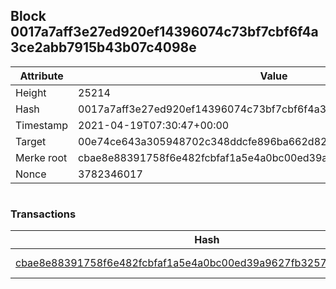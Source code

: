 ## Block 0017a7aff3e27ed920ef14396074c73bf7cbf6f4a3ce2abb7915b43b07c4098e

Attribute | Value
--- | ---
Height | 25214
Hash | 0017a7aff3e27ed920ef14396074c73bf7cbf6f4a3ce2abb7915b43b07c4098e
Timestamp | 2021-04-19T07:30:47+00:00
Target | 00e74ce643a305948702c348ddcfe896ba662d82c1a228faf4ad12250f07334e
Merke root | cbae8e88391758f6e482fcbfaf1a5e4a0bc00ed39a9627fb32578f6ad7a1cb55
Nonce | 3782346017

```

```

### Transactions

Hash | Amount
--- | ---
[cbae8e88391758f6e482fcbfaf1a5e4a0bc00ed39a9627fb32578f6ad7a1cb55](cbae8e88391758f6e482fcbfaf1a5e4a0bc00ed39a9627fb32578f6ad7a1cb55.md) | 10.00000000 SKEPTI 
